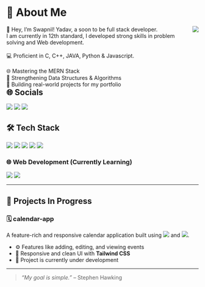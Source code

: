 <h1  align="left">🌠 About Me</h1>
<div style="display:flex;float:right;">
👋 Hey, I’m Swapnil! Yadav, a soon to be full stack developer. <br>
I am currently in 12th standard, I developed strong skills in problem solving and Web development.<br> <br>
💻 Proficient in C, C++, JAVA, Python & Javascript. <br>

<br>
🌐 Mastering the MERN Stack <br>
🧠 Strengthening Data Structures & Algorithms <br>
🚀 Building real-world projects for my portfolio

 <img style="float:left;" src="https://github-readme-stats.vercel.app/api?username=imswapnil17&show_icons=true&theme=midnight-purple&hide_title=true" />
</div>



## 🌐 Socials

<p>
  <a href="mailto:imswapnil17@gmail.com"><img src="https://img.shields.io/badge/Gmail-D14836?style=for-the-badge&logo=gmail&logoColor=white" /></a>
  <a href="https://www.linkedin.com/in/swapnil-yadav-76738a354/"><img src="https://img.shields.io/badge/LinkedIn-0A66C2?style=for-the-badge&logo=linkedin&logoColor=white" /></a>
  <a href="https://www.instagram.com/swap._.y/"><img src="https://img.shields.io/badge/Instagram-E4405F?style=for-the-badge&logo=instagram&logoColor=white" /></a>
</p>


## 🛠️ Tech Stack

<p>
  <img src="https://img.shields.io/badge/C-00599C?style=for-the-badge&logo=c&logoColor=white" />
  <img src="https://img.shields.io/badge/C++-00599C?style=for-the-badge&logo=cplusplus&logoColor=white" />
  <img src="https://img.shields.io/badge/Java-ED8B00?style=for-the-badge&logo=java&logoColor=white" />
  <img src="https://img.shields.io/badge/Python-3670A0?style=for-the-badge&logo=python&logoColor=white" />
  <img src="https://img.shields.io/badge/JavaScript-F7DF1E?style=for-the-badge&logo=javascript&logoColor=black" />
</p>

### 🌐 Web Development (Currently Learning)
<p>
  <img src="https://img.shields.io/badge/React.js-61DAFB?style=for-the-badge&logo=react&logoColor=black" />
  <img src="https://img.shields.io/badge/MongoDB-4EA94B?style=for-the-badge&logo=mongodb&logoColor=white" />
</p>

---


## 🚧 Projects In Progress

### 🗓️ calendar-app
<p>
  A feature-rich and responsive calendar application built using <img src="https://img.shields.io/badge/React.js-61DAFB?style=flat-square&logo=react&logoColor=black" /> and <img src="https://img.shields.io/badge/Tailwind_CSS-38B2AC?style=flat-square&logo=tailwind-css&logoColor=white" />.
</p>

- ⚙️ Features like adding, editing, and viewing events
- 🌙 Responsive and clean UI with **Tailwind CSS**
- 🔄 Project is currently under development

---

> _“My goal is simple.”_ – Stephen Hawking
